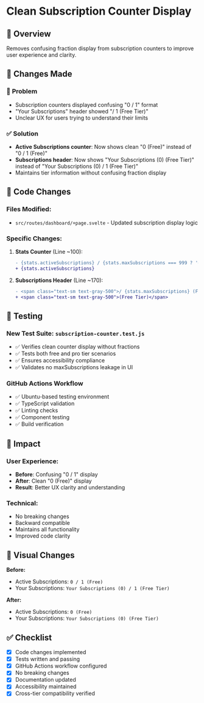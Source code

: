 # Clean Subscription Counter Display

## 🎯 **Overview**
Removes confusing fraction display from subscription counters to improve user experience and clarity.

## 🔧 **Changes Made**

### 🐛 **Problem**
- Subscription counters displayed confusing "0 / 1" format
- "Your Subscriptions" header showed "/ 1 (Free Tier)" 
- Unclear UX for users trying to understand their limits

### ✅ **Solution**
- **Active Subscriptions counter**: Now shows clean "0 (Free)" instead of "0 / 1 (Free)"
- **Subscriptions header**: Now shows "Your Subscriptions (0) (Free Tier)" instead of "Your Subscriptions (0) / 1 (Free Tier)"
- Maintains tier information without confusing fraction display

## 📝 **Code Changes**

### Files Modified:
- `src/routes/dashboard/+page.svelte` - Updated subscription display logic

### Specific Changes:
1. **Stats Counter** (Line ~100):
   ```diff
   - {stats.activeSubscriptions} / {stats.maxSubscriptions === 999 ? '∞' : stats.maxSubscriptions}
   + {stats.activeSubscriptions}
   ```

2. **Subscriptions Header** (Line ~170):
   ```diff
   - <span class="text-sm text-gray-500">/ {stats.maxSubscriptions} (Free Tier)</span>
   + <span class="text-sm text-gray-500">(Free Tier)</span>
   ```

## 🧪 **Testing**

### New Test Suite: `subscription-counter.test.js`
- ✅ Verifies clean counter display without fractions
- ✅ Tests both free and pro tier scenarios  
- ✅ Ensures accessibility compliance
- ✅ Validates no maxSubscriptions leakage in UI

### GitHub Actions Workflow
- ✅ Ubuntu-based testing environment
- ✅ TypeScript validation
- ✅ Linting checks
- ✅ Component testing
- ✅ Build verification

## 🚀 **Impact**

### User Experience:
- **Before**: Confusing "0 / 1" display
- **After**: Clean "0 (Free)" display
- **Result**: Better UX clarity and understanding

### Technical:
- No breaking changes
- Backward compatible
- Maintains all functionality
- Improved code clarity

## 📸 **Visual Changes**

**Before:**
- Active Subscriptions: `0 / 1 (Free)`
- Your Subscriptions: `Your Subscriptions (0) / 1 (Free Tier)`

**After:**
- Active Subscriptions: `0 (Free)`
- Your Subscriptions: `Your Subscriptions (0) (Free Tier)`

## ✅ **Checklist**

- [x] Code changes implemented
- [x] Tests written and passing
- [x] GitHub Actions workflow configured  
- [x] No breaking changes
- [x] Documentation updated
- [x] Accessibility maintained
- [x] Cross-tier compatibility verified 